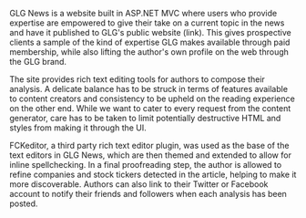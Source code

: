 GLG News is a website built in ASP.NET MVC where users who provide
expertise are empowered to give their take on a current topic in the
news and have it published to GLG's public website (link). This gives
prospective clients a sample of the kind of expertise GLG makes
available through paid membership, while also lifting the author's own
profile on the web through the GLG brand.

The site provides rich text editing tools for authors to compose their
analysis. A delicate balance has to be struck in terms of features
available to content creators and consistency to be upheld on the
reading experience on the other end. While we want to cater to every
request from the content generator, care has to be taken to limit
potentially destructive HTML and styles from making it through the UI.

FCKeditor, a third party rich text editor plugin, was used as the base
of the text editors in GLG News, which are then themed and extended to
allow for inline spellchecking. In a final proofreading step, the author
is allowed to refine companies and stock tickers detected in the
article, helping to make it more discoverable. Authors can also link to
their Twitter or Facebook account to notify their friends and followers
when each analysis has been posted.
